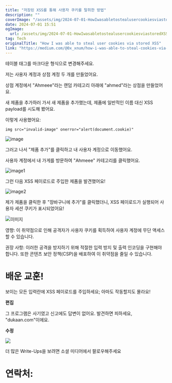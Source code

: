 ```yaml
---
title: "저장된 XSS를 통해 사용자 쿠키를 탈취한 방법"
description: ""
coverImage: "/assets/img/2024-07-01-HowIwasabletostealusercookiesviastoredXSS_0.png"
date: 2024-07-01 15:51
ogImage:
  url: /assets/img/2024-07-01-HowIwasabletostealusercookiesviastoredXSS_0.png
tag: Tech
originalTitle: "How I was able to steal user cookies via stored XSS"
link: "https://medium.com/@0x_xnum/how-i-was-able-to-steal-cookies-via-stored-xss-c7f172fe114c"
---
```


테이블 태그를 마크다운 형식으로 변경해주세요.

<div class="content-ad"></div>

저는 사용자 계정과 상점 계정 두 개를 만들었어요.

상점 계정에서 "Ahmeee"라는 랜덤 카테고리 아래에 "ahmed"라는 상점을 만들었어요.

새 제품을 추가하러 가서 새 제품을 추가했는데, 제품에 일반적인 이름 대신 XSS payload를 시도해 봤어요.

<div class="content-ad"></div>

이렇게 사용했어요:

`img src="invalid-image" onerror="alert(document.cookie)"`

![image](/assets/img/2024-07-01-HowIwasabletostealusercookiesviastoredXSS_2.png)

그러고 나서 "제품 추가"를 클릭하고 내 사용자 계정으로 이동했어요.

<div class="content-ad"></div>

사용자 계정에서 내 가게를 방문하여 "Ahmeee" 카테고리를 클릭했어요.

![image1](/assets/img/2024-07-01-HowIwasabletostealusercookiesviastoredXSS_3.png)

그런 다음 XSS 페이로드로 주입한 제품을 발견했어요!

![image2](/assets/img/2024-07-01-HowIwasabletostealusercookiesviastoredXSS_4.png)

<div class="content-ad"></div>

제가 제품을 클릭한 후 "장바구니에 추가"를 클릭했더니, XSS 페이로드가 실행되어 사용자 세션 쿠키가 표시되었어요!

![이미지](/assets/img/2024-07-01-HowIwasabletostealusercookiesviastoredXSS_5.png)

영향: 이 취약점으로 인해 공격자가 사용자 쿠키를 획득하여 사용자 계정에 무단 액세스할 수 있습니다.

권장 사항: 이러한 공격을 방지하기 위해 적절한 입력 방지 및 출력 인코딩을 구현해야 합니다. 또한 콘텐츠 보안 정책(CSP)을 배포하여 이 취약점을 줄일 수 있습니다.

<div class="content-ad"></div>

# 배운 교훈!

보이는 모든 입력란에 XSS 페이로드를 주입하세요; 아마도 작동할지도 몰라요!

**편집**

그 프로그램은 사기였고 신고에도 답변이 없어요. 발견하면 피하세요, "dukaan.com"이에요.

<div class="content-ad"></div>

**수정**

<img src="/assets/img/2024-07-01-HowIwasabletostealusercookiesviastoredXSS_6.png" />

더 많은 Write-Ups을 보려면 소셜 미디어에서 팔로우해주세요

# 연락처:
